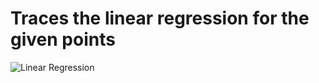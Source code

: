 # Traces the linear regression for the given points

![Linear Regression](https://raw.githubusercontent.com/jose-oliveira/artificial-intelligence/master/a-star-search/images/readme/readme.png)
